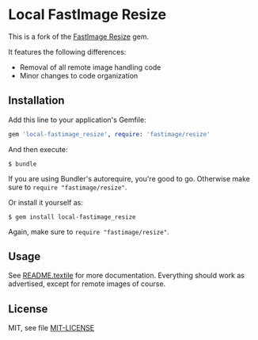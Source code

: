 # Local FastImage Resize

This is a fork of the [FastImage
Resize](https://github.com/sdsykes/fastimage_resize) gem.

It features the following differences:

* Removal of all remote image handling code
* Minor changes to code organization

## Installation

Add this line to your application's Gemfile:

```ruby
gem 'local-fastimage_resize', require: 'fastimage/resize'
```

And then execute:

    $ bundle


If you are using Bundler's autorequire, you're good to go. Otherwise make sure
to `require "fastimage/resize"`.

Or install it yourself as:

    $ gem install local-fastimage_resize

Again, make sure to `require "fastimage/resize"`.



## Usage

See [README.textile](README.textile) for more documentation. Everything should
work as advertised, except for remote images of course.



## License

MIT, see file [MIT-LICENSE](MIT-LICENSE)
